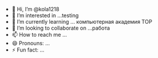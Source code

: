 - 👋 Hi, I’m @kola1218
- 👀 I’m interested in ...testing
- 🌱 I’m currently learning ... компьютерная академия TOP
- 💞️ I’m looking to collaborate on ...работа
- 📫 How to reach me ...
- 😄 Pronouns: ...
- ⚡ Fun fact: ...

<!---
kola1218/kola1218 is a ✨ special ✨ repository because its `README.md` (this file) appears on your GitHub profile.
You can click the Preview link to take a look at your changes.
--->
